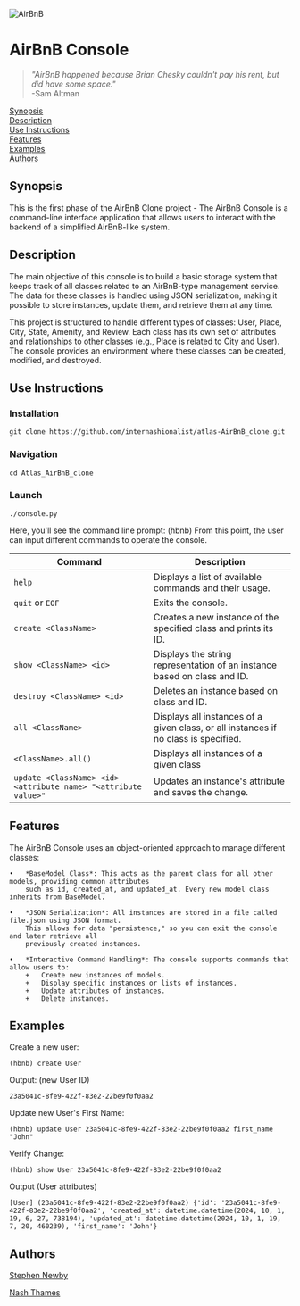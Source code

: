 ![AirBnB](https://github.com/internashionalist/atlas-AirBnB_clone/blob/main/AIRBNB%20CLONE.png)

# AirBnB Console


>*"AirBnB happened because Brian Chesky couldn't pay his rent, but did have some space."*<br>
\-Sam Altman

[Synopsis](#synopsis)<br>
[Description](#description)<br>
[Use Instructions](#use-instructions)<br>
[Features](#features)<br>
[Examples](#examples)<br>
[Authors](#authors)

## Synopsis

This is the first phase of the AirBnB Clone project - The AirBnB Console is a command-line interface application that allows users to interact with the backend of a simplified AirBnB-like system.

## Description

The main objective of this console is to build a basic storage system that keeps track of all classes related to an AirBnB-type management service. The data for these classes is handled using JSON serialization, making it possible to store instances, update them, and retrieve them at any time.

This project is structured to handle different types of classes: User, Place, City, State, Amenity, and Review. Each class has its own set of attributes and relationships to other classes (e.g., Place is related to City and User). The console provides an environment where these classes can be created, modified, and destroyed.

## Use Instructions

### Installation
```
git clone https://github.com/internashionalist/atlas-AirBnB_clone.git
```

### Navigation
```
cd Atlas_AirBnB_clone
```

### Launch
```
./console.py
```
Here, you'll see the command line prompt: (hbnb)
From this point, the user can input different commands to operate the console.

| Command                                                    | Description                                                        |
|-----------------------------------------------------------|--------------------------------------------------------------------|
| `help`                                                    | Displays a list of available commands and their usage.             |
| `quit` or `EOF`                                           | Exits the console.                                                 |
| `create <ClassName>`                                      | Creates a new instance of the specified class and prints its ID.   |
| `show <ClassName> <id>`                                   | Displays the string representation of an instance based on class and ID. |
| `destroy <ClassName> <id>`                                | Deletes an instance based on class and ID.                         |
| `all <ClassName>`                                         | Displays all instances of a given class, or all instances if no class is specified. |
| `<ClassName>.all()`										| Displays all instances of a given class							|
| `update <ClassName> <id> <attribute name> "<attribute value>"` | Updates an instance's attribute and saves the change.             |


## Features

The AirBnB Console uses an object-oriented approach to manage different classes:

	•	*BaseModel Class*: This acts as the parent class for all other models, providing common attributes
		such as id, created_at, and updated_at. Every new model class inherits from BaseModel.

	•	*JSON Serialization*: All instances are stored in a file called file.json using JSON format.
		This allows for data "persistence," so you can exit the console and later retrieve all
		previously created instances.

	•	*Interactive Command Handling*: The console supports commands that allow users to:
	    +   Create new instances of models.
	    +   Display specific instances or lists of instances.
	    +   Update attributes of instances.
	    +   Delete instances.

## Examples

Create a new user:
```
(hbnb) create User
```

Output: (new User ID)
```
23a5041c-8fe9-422f-83e2-22be9f0f0aa2
```

Update new User's First Name:
```
(hbnb) update User 23a5041c-8fe9-422f-83e2-22be9f0f0aa2 first_name "John"
```

Verify Change:
```
(hbnb) show User 23a5041c-8fe9-422f-83e2-22be9f0f0aa2
```

Output (User attributes)
```
[User] (23a5041c-8fe9-422f-83e2-22be9f0f0aa2) {'id': '23a5041c-8fe9-422f-83e2-22be9f0f0aa2', 'created_at': datetime.datetime(2024, 10, 1, 19, 6, 27, 738194), 'updated_at': datetime.datetime(2024, 10, 1, 19, 7, 20, 460239), 'first_name': 'John'}
```

## Authors

[Stephen Newby](https://github.com/TheSnewby)

[Nash Thames](https://github.com/internashionalist/internashionalist/blob/main/README.md)
